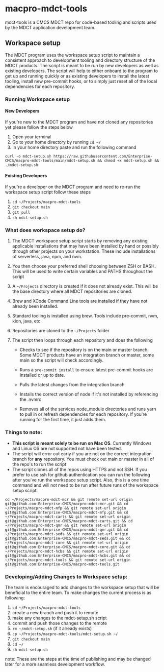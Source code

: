 # macpro-mdct-tools

mdct-tools is a CMCS MDCT repo for code-based tooling and scripts used by the MDCT application development team.

## Workspace setup 

The MDCT program uses the workspace setup script to maintain a consistent approach to development tooling and directory structure of the MDCT products.  The script is meant to be run by new developers as well as existing developers.  The script will help to either onboard to the program to get up and running quickly or as existing developers to install the latest tooling, install new pre-commit hooks, or to simply just reset all of the local dependencies for each repository. 

### Running Workspace setup

#### New Developers
If you're new to the MDCT program and have not cloned any repositories yet please follow the steps below

1) Open your terminal 
2) Go to your home directory by running `cd ~/`
3) In your home directory paste and run the following command 

`curl -o mdct-setup.sh https://raw.githubusercontent.com/Enterprise-CMCS/macpro-mdct-tools/main/mdct-setup.sh && chmod +x mdct-setup.sh && ./mdct-setup.sh`

#### Existing Developers 
If you're a developer on the MDCT program and need to re-run the workspace setup script follow these steps

1) `cd ~/Projects/macpro-mdct-tools`
2) `git checkout main`
3) `git pull`
4) `sh mdct-setup.sh`

### What does workspace setup do? 
1) The MDCT workspace setup script starts by removing any existing applicable installations that may have been installed by hand or possibly through other projects on your workstation. These include installations of serverless, java, npm, and nvm.
2) You then choose your preferred shell choosing between ZSH or BASH. This will be used to write certain variables and PATHS throughout the script
3) A `~/Projects` directory is created if it does not already exist. This will be the base directory where all MDCT repositories are cloned.
4) Brew and XCode Command Line tools are installed if they have not already been installed.
5) Standard tooling is installed using brew. Tools include pre-commit, nvm, kion, java, etc 
6) Repositories are cloned to the `~/Projects` folder
7) The script then loops through each repository and does the following
   
   * Checks to see if the repository is on the main or master branch. Some MDCT products have an integration branch or master, some main so the script will check accordingly.
   
   * Runs a `pre-commit install` to ensure latest pre-commit hooks are installed or up to date.
   
   * Pulls the latest changes from the integration branch
   
   * Installs the correct version of node if it's not installed by referencing the .nvmrc
   
   * Removes all of the services node_module directories and runs yarn to pull in or refresh dependencies for each repository.  If you're running for the first time, it just adds them.


### Things to note:

* **This script is meant solely to be run on Mac OS**. Currently Windows and Linux OS are not supported not have been tested. 
* The script will error out early if you are not on the correct integration branch for **any** repository. You must check out main or master in all of the repo's to run the script
* The script clones all of the repos using HTTPS and not SSH. If you prefer to use ssh for github authentication you can run the following after you've run the workspace setup script. Also, this is a one time command and will not need to be run after future runs of the workspace setup script. 

`cd ~/Projects/macpro-mdct-mcr && git remote set-url origin git@github.com:Enterprise-CMCS/macpro-mdct-mcr.git &&
cd ~/Projects/macpro-mdct-mfp && git remote set-url origin git@github.com:Enterprise-CMCS/macpro-mdct-mfp.git &&
cd ~/Projects/macpro-mdct-carts && git remote set-url origin git@github.com:Enterprise-CMCS/macpro-mdct-carts.git &&
cd ~/Projects/macpro-mdct-qmr && git remote set-url origin git@github.com:Enterprise-CMCS/macpro-mdct-qmr.git &&
cd ~/Projects/macpro-mdct-seds && git remote set-url origin git@github.com:Enterprise-CMCS/macpro-mdct-seds.git &&
cd ~/Projects/macpro-mdct-core && git remote set-url origin git@github.com:Enterprise-CMCS/macpro-mdct-core.git &&
cd ~/Projects/macpro-mdct-hcbs && git remote set-url origin git@github.com:Enterprise-CMCS/macpro-mdct-hcbs.git &&
cd ~/Projects/macpro-mdct-tools && git remote set-url origin git@github.com:Enterprise-CMCS/macpro-mdct-tools.git`


### Developing/Adding Changes to Workspace setup: 

The team is encouraged to add changes to the workspace setup that will be beneficial to the entire team. To make changes the current process is as following:

1) `cd ~/Projects/macpro-mdct-tools`
2) create a new branch and push it to remote 
3) make any changes to the mdct-setup.sh script 
4) commit and push those changes to the remote 
5) `rm ~/mdct-setup.sh` (if it already exists)
6) `cp ~/Projects/macpro-mdct-tools/mdct-setup.sh ~/`
7) `git checkout main`
8) `cd ~/`
9) `sh mdct-setup.sh`

note: These are the steps at the time of publishing and may be changed later for a more seamless development workflow.

   

